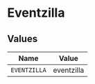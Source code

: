 # Eventzilla


## Values

| Name         | Value        |
| ------------ | ------------ |
| `EVENTZILLA` | eventzilla   |
